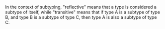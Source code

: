  
In the context of subtyping, "reflective" means that a type is considered a subtype of itself, while "transitive" means that if type A is a subtype of type B, and type B is a subtype of type C, then type A is also a subtype of type C.




